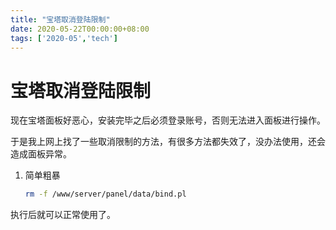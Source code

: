 ```yaml
---
title: "宝塔取消登陆限制"
date: 2020-05-22T00:00:00+08:00
tags: ['2020-05','tech']
---
```

# 宝塔取消登陆限制

现在宝塔面板好恶心，安装完毕之后必须登录账号，否则无法进入面板进行操作。

于是我上网上找了一些取消限制的方法，有很多方法都失效了，没办法使用，还会造成面板异常。

1. 简单粗暴

   ```bash
   rm -f /www/server/panel/data/bind.pl
   ```

执行后就可以正常使用了。
